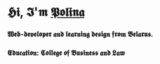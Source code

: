 # 𝕳𝖎, 𝕴'𝖒 [𝕻𝖔𝖑𝖎𝖓𝖆](𝖍𝖙𝖙𝖕𝖘://𝖕𝖔𝖑𝖑𝖞𝖊𝖗𝖒𝖆𝖐.𝖌𝖎𝖙𝖍𝖚𝖇.𝖎𝖔/𝖗𝖘𝖘𝖈𝖍𝖔𝖔𝖑-𝖈𝖛/)
### 𝖂𝖊𝖇-𝖉𝖊𝖛𝖊𝖑𝖔𝖕𝖊𝖗 𝖆𝖓𝖉 𝖑𝖊𝖆𝖗𝖓𝖎𝖓𝖌 𝖉𝖊𝖘𝖎𝖌𝖓 𝖋𝖗𝖔𝖒 𝕭𝖊𝖑𝖆𝖗𝖚𝖘.
### 𝕰𝖉𝖚𝖈𝖆𝖙𝖎𝖔𝖓: 𝕮𝖔𝖑𝖑𝖊𝖌𝖊 𝖔𝖋 𝕭𝖚𝖘𝖎𝖓𝖊𝖘𝖘 𝖆𝖓𝖉 𝕷𝖆𝖜


